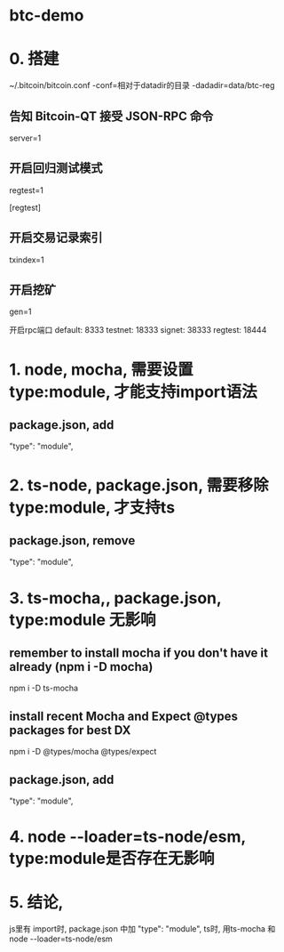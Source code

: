 # btc-demo

# 0. 搭建

~/.bitcoin/bitcoin.conf
-conf=相对于datadir的目录
-dadadir=data/btc-reg

## 告知 Bitcoin-QT 接受 JSON-RPC 命令
server=1

## 开启回归测试模式
regtest=1


[regtest]

## 开启交易记录索引
txindex=1

## 开启挖矿
gen=1

开启rpc端口
default: 8333
testnet: 18333
signet: 38333
regtest: 18444


# 1. node, mocha, 需要设置 type:module, 才能支持import语法

## package.json, add 

"type": "module",

# 2. ts-node, package.json, 需要移除 type:module, 才支持ts
## package.json, remove

"type": "module",

# 3. ts-mocha,, package.json, type:module 无影响
## remember to install mocha if you don't have it already (npm i -D mocha)

npm i -D ts-mocha

## install recent Mocha and Expect @types packages for best DX

npm i -D @types/mocha @types/expect

## package.json, add

"type": "module",


# 4. node --loader=ts-node/esm, type:module是否存在无影响

# 5. 结论, 
js里有 import时, package.json 中加 "type": "module",
ts时, 用ts-mocha 和 node --loader=ts-node/esm